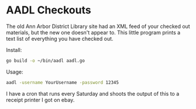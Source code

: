 # AADL Checkouts

The old Ann Arbor District Library site had an XML feed of your 
checked out materials, but the new one doesn't appear to. This
little program prints a text list of everything you have checked
out.

Install:

```bash
go build -o ~/bin/aadl aadl.go
```

Usage:

```bash
aadl -username YourUsername -password 12345
```

I have a cron that runs every Saturday and shoots the output of this
to a receipt printer I got on ebay.